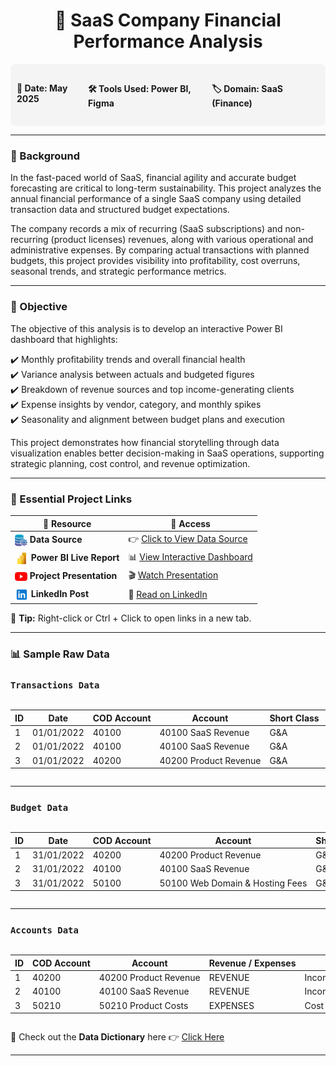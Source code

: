 <h1 align="center">🛜 SaaS Company Financial Performance Analysis</h1>

<div style="display: flex; justify-content: space-between; padding: 10px; background-color: #f4f4f4; border-radius: 8px;">
    <h4>📅 Date: May 2025</h4>
    <h4>🛠️ Tools Used: Power BI, Figma</h4>
    <h4>🏷️ Domain: SaaS (Finance)</h4>
</div>

---

### 📌 Background  

In the fast-paced world of SaaS, financial agility and accurate budget forecasting are critical to long-term sustainability. This project analyzes the annual financial performance of a single SaaS company using detailed transaction data and structured budget expectations.

The company records a mix of recurring (SaaS subscriptions) and non-recurring (product licenses) revenues, along with various operational and administrative expenses. By comparing actual transactions with planned budgets, this project provides visibility into profitability, cost overruns, seasonal trends, and strategic performance metrics.

---

### 🎯 Objective  

The objective of this analysis is to develop an interactive Power BI dashboard that highlights:

✔️ Monthly profitability trends and overall financial health  
✔️ Variance analysis between actuals and budgeted figures  
✔️ Breakdown of revenue sources and top income-generating clients  
✔️ Expense insights by vendor, category, and monthly spikes  
✔️ Seasonality and alignment between budget plans and execution  

This project demonstrates how financial storytelling through data visualization enables better decision-making in SaaS operations, supporting strategic planning, cost control, and revenue optimization.

---

###  📂 Essential Project Links  

| 🧭 Resource | 🔗 Access |
|------------|----------|
| <img src="https://github.com/Chakradhar-M/PBI_Images/blob/main/Portfolio_Icons/database.png?raw=true" width="20" style="vertical-align:middle;"> **Data Source** | 👉 [Click to View Data Source](https://zoomcharts.com/en/microsoft-power-bi-custom-visuals/challenges/fp20-analytics-may-2025) |
| <img src="https://github.com/Chakradhar-M/PBI_Images/blob/main/Portfolio_Icons/power-bi.png?raw=true" width="22" style="vertical-align:middle;"> **Power BI Live Report** | 📊 [View Interactive Dashboard](#) |
| <img src="https://github.com/Chakradhar-M/PBI_Images/blob/main/Portfolio_Icons/youtube.png?raw=true" width="20" style="vertical-align:middle;"> **Project Presentation** | 🎬 [Watch Presentation](#) |
| <img src="https://github.com/Chakradhar-M/PBI_Images/blob/main/Portfolio_Icons/linkedin.png?raw=true" width="22" style="vertical-align:middle;"> **LinkedIn Post** | 🔗 [Read on LinkedIn](#) |

📌 **Tip:** Right-click or Ctrl + Click to open links in a new tab.

---

### 📊 Sample Raw Data

### `Transactions Data`

<div style="overflow-x:auto; white-space:nowrap;">

<table>
  <thead>
    <tr>
      <th>ID</th>
      <th>Date</th>
      <th>COD&nbsp;Account</th>
      <th>Account</th>
      <th>Short&nbsp;Class</th>
      <th>Class</th>
      <th>Transaction&nbsp;Type</th>
      <th>Name</th>
      <th>Memo&nbsp;/&nbsp;Description</th>
      <th>Revenue&nbsp;/&nbsp;Expenses</th>
      <th>Amount&nbsp;($)</th>
    </tr>
  </thead>
  <tbody>
    <tr>
      <td>1</td>
      <td>01/01/2022</td>
      <td>40100</td>
      <td>40100&nbsp;SaaS&nbsp;Revenue</td>
      <td>G&amp;A</td>
      <td>General&nbsp;&amp;&nbsp;Administrative</td>
      <td>Invoice</td>
      <td>TechCorp&nbsp;Inc</td>
      <td>January&nbsp;SaaS&nbsp;Subscription</td>
      <td>REVENUE</td>
      <td>45,000</td>
    </tr>
    <tr>
      <td>2</td>
      <td>01/01/2022</td>
      <td>40100</td>
      <td>40100&nbsp;SaaS&nbsp;Revenue</td>
      <td>G&amp;A</td>
      <td>General&nbsp;&amp;&nbsp;Administrative</td>
      <td>Invoice</td>
      <td>DataFlow&nbsp;Ltd</td>
      <td>January&nbsp;SaaS&nbsp;Subscription</td>
      <td>REVENUE</td>
      <td>38,000</td>
    </tr>
    <tr>
      <td>3</td>
      <td>01/01/2022</td>
      <td>40200</td>
      <td>40200&nbsp;Product&nbsp;Revenue</td>
      <td>G&amp;A</td>
      <td>General&nbsp;&amp;&nbsp;Administrative</td>
      <td>Invoice</td>
      <td>GlobalTech</td>
      <td>Product&nbsp;License-&nbsp;Enterprise&nbsp;</td>
      <td>REVENUE</td>
      <td>75,000</td>
    </tr>
  </tbody>
</table>

</div>

---

### `Budget Data`

<div style="overflow-x:auto; white-space:nowrap;">

<table>
  <thead>
    <tr>
      <th>ID</th>
      <th>Date</th>
      <th>COD&nbsp;Account</th>
      <th>Account</th>
      <th>Short&nbsp;Class</th>
      <th>Class</th>
      <th>Revenue&nbsp;/&nbsp;Expenses</th>
      <th>Budget&nbsp;($)</th>
    </tr>
  </thead>
  <tbody>
    <tr>
      <td>1</td>
      <td>31/01/2022</td>
      <td>40200</td>
      <td>40200&nbsp;Product&nbsp;Revenue</td>
      <td>G&amp;A</td>
      <td>General&nbsp;&amp;&nbsp;Administrative</td>
      <td>REVENUE</td>
      <td>70,000</td>
    </tr>
    <tr>
      <td>2</td>
      <td>31/01/2022</td>
      <td>40100</td>
      <td>40100&nbsp;SaaS&nbsp;Revenue</td>
      <td>G&amp;A</td>
      <td>General&nbsp;&amp;&nbsp;Administrative</td>
      <td>REVENUE</td>
      <td>80,000</td>
    </tr>
    <tr>
      <td>3</td>
      <td>31/01/2022</td>
      <td>50100</td>
      <td>50100&nbsp;Web&nbsp;Domain&nbsp;&amp;&nbsp;Hosting&nbsp;Fees</td>
      <td>G&amp;A</td>
      <td>General&nbsp;&amp;&nbsp;Administrative</td>
      <td>EXPENSES</td>
      <td>4,000</td>
    </tr>
  </tbody>
</table>

</div>

---

### `Accounts Data`

<div style="overflow-x:auto; white-space:nowrap;">

<table>
  <thead>
    <tr>
      <th>ID</th>
      <th>COD&nbsp;Account</th>
      <th>Account</th>
      <th>Revenue&nbsp;/&nbsp;Expenses</th>
      <th>Class</th>
      <th>Short&nbsp;Class</th>
    </tr>
  </thead>
  <tbody>
    <tr>
      <td>1</td>
      <td>40200</td>
      <td>40200&nbsp;Product&nbsp;Revenue</td>
      <td>REVENUE</td>
      <td>Income</td>
      <td>Non&nbsp;Recurring&nbsp;Income</td>
    </tr>
    <tr>
      <td>2</td>
      <td>40100</td>
      <td>40100&nbsp;SaaS&nbsp;Revenue</td>
      <td>REVENUE</td>
      <td>Income</td>
      <td>Recurring&nbsp;Income</td>
    </tr>
    <tr>
      <td>3</td>
      <td>50210</td>
      <td>50210&nbsp;Product&nbsp;Costs</td>
      <td>EXPENSES</td>
      <td>Cost&nbsp;of&nbsp;Goods&nbsp;Sold</td>
      <td>Product&nbsp;COGS</td>
    </tr>
  </tbody>
</table>

</div>

🔗 Check out the **Data Dictionary** here 👉 [Click Here](https://github.com/Chakradhar-M/Financial-Performance-Analysis/blob/main/dataset/data_dictionary.md)

---




